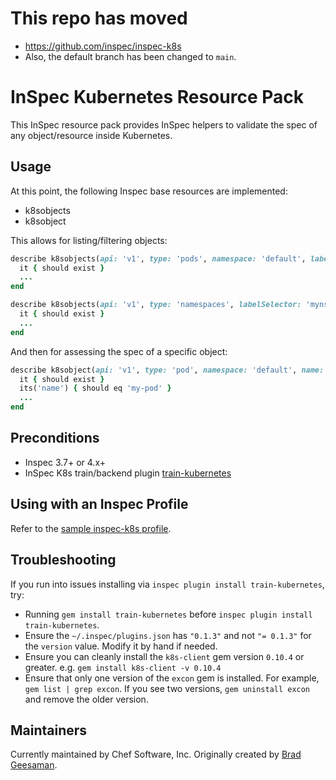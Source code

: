 # This repo has moved
- https://github.com/inspec/inspec-k8s
- Also, the default branch has been changed to `main`.

# InSpec Kubernetes Resource Pack

This InSpec resource pack provides InSpec helpers to validate the spec of any object/resource inside Kubernetes.

## Usage

At this point, the following Inspec base resources are implemented:

- k8sobjects
- k8sobject

This allows for listing/filtering objects:

```ruby
describe k8sobjects(api: 'v1', type: 'pods', namespace: 'default', labelSelector: 'run=nginx') do
  it { should exist }
  ...
end
```

```ruby
describe k8sobjects(api: 'v1', type: 'namespaces', labelSelector: 'myns=prod') do
  it { should exist }
  ...
end
```

And then for assessing the spec of a specific object:

```ruby
describe k8sobject(api: 'v1', type: 'pod', namespace: 'default', name: 'my-pod') do
  it { should exist }
  its('name') { should eq 'my-pod' }
  ...
end
```

## Preconditions

- Inspec 3.7+ or 4.x+
- InSpec K8s train/backend plugin [train-kubernetes](https://github.com/bgeesaman/train-kubernetes)

## Using with an Inspec Profile

Refer to the [sample inspec-k8s profile](https://github.com/bgeesaman/inspec-k8s-sample).

## Troubleshooting

If you run into issues installing via `inspec plugin install train-kubernetes`, try:

- Running `gem install train-kubernetes` before `inspec plugin install train-kubernetes`.
- Ensure the `~/.inspec/plugins.json` has `"0.1.3"` and not `"= 0.1.3"` for the `version` value.  Modify it by hand if needed.
- Ensure you can cleanly install the `k8s-client` gem version `0.10.4` or greater.  e.g. `gem install k8s-client -v 0.10.4`
- Ensure that only one version of the `excon` gem is installed.  For example, `gem list | grep excon`.  If you see two versions, `gem uninstall excon` and remove the older version.

## Maintainers

Currently maintained by Chef Software, Inc. Originally created by [Brad Geesaman](https://github.com/bgeesaman).
